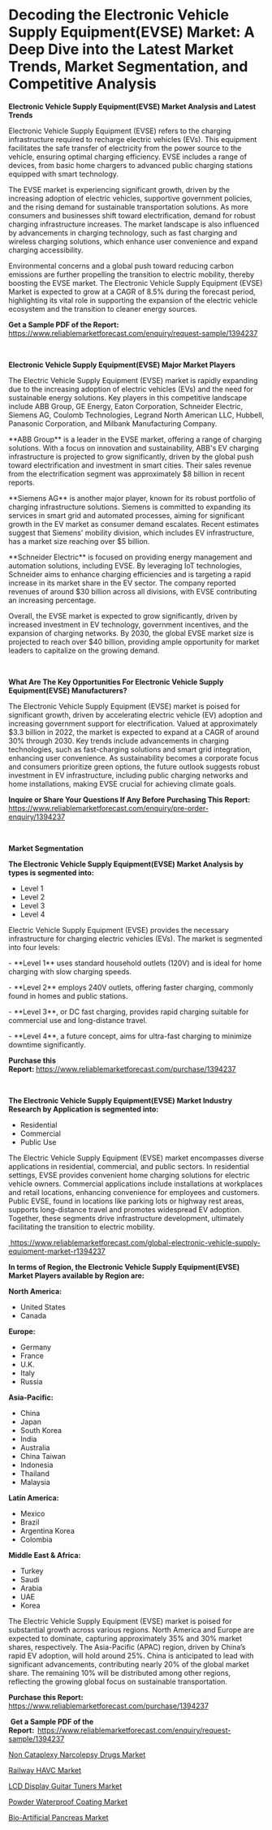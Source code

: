 <p><h1>Decoding the Electronic Vehicle Supply Equipment(EVSE) Market: A Deep Dive into the Latest Market Trends, Market Segmentation, and Competitive Analysis</h1></p><p><strong>Electronic Vehicle Supply Equipment(EVSE) Market Analysis and Latest Trends</strong></p>
<p><p>Electronic Vehicle Supply Equipment (EVSE) refers to the charging infrastructure required to recharge electric vehicles (EVs). This equipment facilitates the safe transfer of electricity from the power source to the vehicle, ensuring optimal charging efficiency. EVSE includes a range of devices, from basic home chargers to advanced public charging stations equipped with smart technology.</p><p>The EVSE market is experiencing significant growth, driven by the increasing adoption of electric vehicles, supportive government policies, and the rising demand for sustainable transportation solutions. As more consumers and businesses shift toward electrification, demand for robust charging infrastructure increases. The market landscape is also influenced by advancements in charging technology, such as fast charging and wireless charging solutions, which enhance user convenience and expand charging accessibility.</p><p>Environmental concerns and a global push toward reducing carbon emissions are further propelling the transition to electric mobility, thereby boosting the EVSE market. The Electronic Vehicle Supply Equipment (EVSE) Market is expected to grow at a CAGR of 8.5% during the forecast period, highlighting its vital role in supporting the expansion of the electric vehicle ecosystem and the transition to cleaner energy sources.</p></p>
<p><strong>Get a Sample PDF of the Report:&nbsp;</strong> <a href="https://www.reliablemarketforecast.com/enquiry/request-sample/1394237?utm_campaign=1108&utm_medium=2&utm_source=Github&utm_content=ia&utm_term=22032025&utm_id=electronic-vehicle-supply-equipmentevse">https://www.reliablemarketforecast.com/enquiry/request-sample/1394237</a></p>
<p>&nbsp;</p>
<p><strong>Electronic Vehicle Supply Equipment(EVSE) Major Market Players</strong></p>
<p><p>The Electric Vehicle Supply Equipment (EVSE) market is rapidly expanding due to the increasing adoption of electric vehicles (EVs) and the need for sustainable energy solutions. Key players in this competitive landscape include ABB Group, GE Energy, Eaton Corporation, Schneider Electric, Siemens AG, Coulomb Technologies, Legrand North American LLC, Hubbell, Panasonic Corporation, and Milbank Manufacturing Company. </p><p>**ABB Group** is a leader in the EVSE market, offering a range of charging solutions. With a focus on innovation and sustainability, ABB's EV charging infrastructure is projected to grow significantly, driven by the global push toward electrification and investment in smart cities. Their sales revenue from the electrification segment was approximately $8 billion in recent reports.</p><p>**Siemens AG** is another major player, known for its robust portfolio of charging infrastructure solutions. Siemens is committed to expanding its services in smart grid and automated processes, aiming for significant growth in the EV market as consumer demand escalates. Recent estimates suggest that Siemens' mobility division, which includes EV infrastructure, has a market size reaching over $5 billion.</p><p>**Schneider Electric** is focused on providing energy management and automation solutions, including EVSE. By leveraging IoT technologies, Schneider aims to enhance charging efficiencies and is targeting a rapid increase in its market share in the EV sector. The company reported revenues of around $30 billion across all divisions, with EVSE contributing an increasing percentage.</p><p>Overall, the EVSE market is expected to grow significantly, driven by increased investment in EV technology, government incentives, and the expansion of charging networks. By 2030, the global EVSE market size is projected to reach over $40 billion, providing ample opportunity for market leaders to capitalize on the growing demand.</p></p>
<p>&nbsp;</p>
<p><strong>What Are The Key Opportunities For Electronic Vehicle Supply Equipment(EVSE) Manufacturers?</strong></p>
<p><p>The Electronic Vehicle Supply Equipment (EVSE) market is poised for significant growth, driven by accelerating electric vehicle (EV) adoption and increasing government support for electrification. Valued at approximately $3.3 billion in 2022, the market is expected to expand at a CAGR of around 30% through 2030. Key trends include advancements in charging technologies, such as fast-charging solutions and smart grid integration, enhancing user convenience. As sustainability becomes a corporate focus and consumers prioritize green options, the future outlook suggests robust investment in EV infrastructure, including public charging networks and home installations, making EVSE crucial for achieving climate goals.</p></p>
<p><strong>Inquire or Share Your Questions If Any Before Purchasing This Report:</strong> <a href="https://www.reliablemarketforecast.com/enquiry/pre-order-enquiry/1394237?utm_campaign=1108&utm_medium=2&utm_source=Github&utm_content=ia&utm_term=22032025&utm_id=electronic-vehicle-supply-equipmentevse">https://www.reliablemarketforecast.com/enquiry/pre-order-enquiry/1394237</a></p>
<p>&nbsp;</p>
<p><strong>Market Segmentation</strong></p>
<p><strong>The Electronic Vehicle Supply Equipment(EVSE) Market Analysis by types is segmented into:</strong></p>
<p><ul><li>Level 1</li><li>Level 2</li><li>Level 3</li><li>Level 4</li></ul></p>
<p><p>Electric Vehicle Supply Equipment (EVSE) provides the necessary infrastructure for charging electric vehicles (EVs). The market is segmented into four levels: </p><p>- **Level 1** uses standard household outlets (120V) and is ideal for home charging with slow charging speeds.</p><p>- **Level 2** employs 240V outlets, offering faster charging, commonly found in homes and public stations. </p><p>- **Level 3**, or DC fast charging, provides rapid charging suitable for commercial use and long-distance travel.</p><p>- **Level 4**, a future concept, aims for ultra-fast charging to minimize downtime significantly.</p></p>
<p><strong>Purchase this Report:&nbsp;</strong><a href="https://www.reliablemarketforecast.com/purchase/1394237?utm_campaign=1108&utm_medium=2&utm_source=Github&utm_content=ia&utm_term=22032025&utm_id=electronic-vehicle-supply-equipmentevse">https://www.reliablemarketforecast.com/purchase/1394237</a></p>
<p>&nbsp;</p>
<p><strong>The Electronic Vehicle Supply Equipment(EVSE) Market Industry Research by Application is segmented into:</strong></p>
<p><ul><li>Residential</li><li>Commercial</li><li>Public Use</li></ul></p>
<p><p>The Electric Vehicle Supply Equipment (EVSE) market encompasses diverse applications in residential, commercial, and public sectors. In residential settings, EVSE provides convenient home charging solutions for electric vehicle owners. Commercial applications include installations at workplaces and retail locations, enhancing convenience for employees and customers. Public EVSE, found in locations like parking lots or highway rest areas, supports long-distance travel and promotes widespread EV adoption. Together, these segments drive infrastructure development, ultimately facilitating the transition to electric mobility.</p></p>
<p><a href="https://www.reliablemarketforecast.com/global-electronic-vehicle-supply-equipment-market-r1394237?utm_campaign=1108&utm_medium=2&utm_source=Github&utm_content=ia&utm_term=22032025&utm_id=electronic-vehicle-supply-equipmentevse">&nbsp;https://www.reliablemarketforecast.com/global-electronic-vehicle-supply-equipment-market-r1394237</a></p>
<p><strong>In terms of Region, the Electronic Vehicle Supply Equipment(EVSE) Market Players available by Region are:</strong></p>
<p>
    <p> <strong> North America: </strong>
        <ul>
            <li>United States</li>
            <li>Canada</li>
        </ul>
        </p> 
    <p> <strong> Europe: </strong>
        <ul>
            <li>Germany</li>
            <li>France</li>
            <li>U.K.</li>
            <li>Italy</li>
            <li>Russia</li>
        </ul>
        </p> 
    <p> <strong> Asia-Pacific: </strong>
        <ul>
            <li>China</li>
            <li>Japan</li>
            <li>South Korea</li>
            <li>India</li>
            <li>Australia</li>
            <li>China Taiwan</li>
            <li>Indonesia</li>
            <li>Thailand</li>
            <li>Malaysia</li>
        </ul>
        </p> 
    <p> <strong> Latin America: </strong>
        <ul>
            <li>Mexico</li>
            <li>Brazil</li>
            <li>Argentina Korea</li>
            <li>Colombia</li>
        </ul>
        </p> 
    <p> <strong> Middle East & Africa: </strong>
        <ul>
            <li>Turkey</li>
            <li>Saudi</li>
            <li>Arabia</li>
            <li>UAE</li>
            <li>Korea</li>
        </ul>
    </p>
    </p>
<p><p>The Electric Vehicle Supply Equipment (EVSE) market is poised for substantial growth across various regions. North America and Europe are expected to dominate, capturing approximately 35% and 30% market shares, respectively. The Asia-Pacific (APAC) region, driven by China’s rapid EV adoption, will hold around 25%. China is anticipated to lead with significant advancements, contributing nearly 20% of the global market share. The remaining 10% will be distributed among other regions, reflecting the growing global focus on sustainable transportation.</p></p>
<p><strong>Purchase this Report: </strong><a href="https://www.reliablemarketforecast.com/purchase/1394237?utm_campaign=1108&utm_medium=2&utm_source=Github&utm_content=ia&utm_term=22032025&utm_id=electronic-vehicle-supply-equipmentevse">https://www.reliablemarketforecast.com/purchase/1394237</a></p>
<p>&nbsp;<strong>Get a Sample PDF of the Report:&nbsp;&nbsp;</strong><a href="https://www.reliablemarketforecast.com/enquiry/request-sample/1394237?utm_campaign=1108&utm_medium=2&utm_source=Github&utm_content=ia&utm_term=22032025&utm_id=electronic-vehicle-supply-equipmentevse">https://www.reliablemarketforecast.com/enquiry/request-sample/1394237</a></p>
<p><strong></strong></p>
<p><p><a href="https://github.com/winjelequegt/Market-Research-Report-List-1/blob/main/non-cataplexy-narcolepsy-drugs-market.md?utm_campaign=1108&utm_medium=2&utm_source=Github&utm_content=ia&utm_term=22032025&utm_id=electronic-vehicle-supply-equipmentevse">Non Cataplexy Narcolepsy Drugs Market</a></p><p><a href="https://github.com/wilzeryammy/Market-Research-Report-List-1/blob/main/railway-havc-market.md?utm_campaign=1108&utm_medium=2&utm_source=Github&utm_content=ia&utm_term=22032025&utm_id=electronic-vehicle-supply-equipmentevse">Railway HAVC Market</a></p><p><a href="https://github.com/fontshatintj/Market-Research-Report-List-1/blob/main/lcd-display-guitar-tuners-market.md?utm_campaign=1108&utm_medium=2&utm_source=Github&utm_content=ia&utm_term=22032025&utm_id=electronic-vehicle-supply-equipmentevse">LCD Display Guitar Tuners Market</a></p><p><a href="https://github.com/firdwsermald/Market-Research-Report-List-1/blob/main/powder-waterproof-coating-market.md?utm_campaign=1108&utm_medium=2&utm_source=Github&utm_content=ia&utm_term=22032025&utm_id=electronic-vehicle-supply-equipmentevse">Powder Waterproof Coating Market</a></p><p><a href="https://github.com/bredevasil2q/Market-Research-Report-List-1/blob/main/bio-artificial-pancreas-market.md?utm_campaign=1108&utm_medium=2&utm_source=Github&utm_content=ia&utm_term=22032025&utm_id=electronic-vehicle-supply-equipmentevse">Bio-Artificial Pancreas Market</a></p></p>